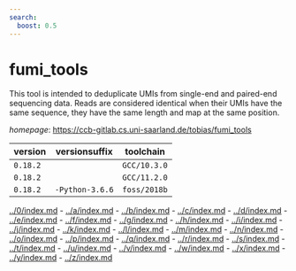 ```yaml
---
search:
  boost: 0.5
---
```

# fumi_tools

This tool is intended to deduplicate UMIs from single-end and paired-end  sequencing data. Reads are considered identical when their UMIs have the same sequence,  they have the same length and map at the same position.

*homepage*: <https://ccb-gitlab.cs.uni-saarland.de/tobias/fumi_tools>

version | versionsuffix | toolchain
--------|---------------|----------
``0.18.2`` |  | ``GCC/10.3.0``
``0.18.2`` |  | ``GCC/11.2.0``
``0.18.2`` | ``-Python-3.6.6`` | ``foss/2018b``

[../0/index.md](0) - [../a/index.md](a) - [../b/index.md](b) - [../c/index.md](c) - [../d/index.md](d) - [../e/index.md](e) - [../f/index.md](f) - [../g/index.md](g) - [../h/index.md](h) - [../i/index.md](i) - [../j/index.md](j) - [../k/index.md](k) - [../l/index.md](l) - [../m/index.md](m) - [../n/index.md](n) - [../o/index.md](o) - [../p/index.md](p) - [../q/index.md](q) - [../r/index.md](r) - [../s/index.md](s) - [../t/index.md](t) - [../u/index.md](u) - [../v/index.md](v) - [../w/index.md](w) - [../x/index.md](x) - [../y/index.md](y) - [../z/index.md](z)


